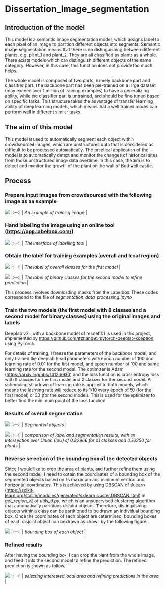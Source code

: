 # Dissertation_Image_segmentation
## Introduction of the model

This model is a semantic image segmentation model, which assigns label to each pixel of an image to partition different objects into segments. Semantic image segmentation means that there is no distinguishing between different plants, e.g. plant_1 and plant_2. They are all classified as plants as a whole. There exists models which can distinguish different objects of the same category. However, in this case, this function does not provide too much helps.

The whole model is composed of two parts, namely backbone part and classifier part. The backbone part has been pre-trained on a large dataset (may exceed over 1 million of training examples) to have a generalizing ability, while the classifier part is untrained, and should be fine-tuned based on specific tasks. This structure takes the advantage of transfer learning ability of deep learning models, which means that a well trained model can perform well in different similar tasks.

## The aim of this model

This model is used to automatically segment each object within crowdsourced images, which are unstructured data that is considered as difficult to be processed automatically. The practical application of the model is to automatically detect and monitor the changes of historical sites from those unstructured image data overtime. In this case, the aim is to detect and monitor the growth of the plant on the wall of Bothwell castle. 

## Process

### Prepare input images from crowdsourced with the following image as an example
![](https://github.com/sdyy6211/Dissertation_Image_segmentation/blob/master/gitpic/original_image.jpg)
|:--:| 
| *An example of training image* |


### Hand labelling the image using an online tool (https://app.labelbox.com/)
![](https://github.com/sdyy6211/Dissertation_Image_segmentation/blob/master/gitpic/working.PNG)
|:--:| 
| *The interface of labelling tool* |
### Obtain the label for training examples (overall and local region)

![](https://github.com/sdyy6211/Dissertation_Image_segmentation/blob/master/gitpic/label.png)
|:--:| 
| *The label of overall classes for the first model* |

![](https://github.com/sdyy6211/Dissertation_Image_segmentation/blob/master/gitpic/segmentated_label.png)
|:--:| 
| *The label of binary classes for the second model to refine prediction* |

This process involves downloading masks from the Labelbox. These codes correspond to the file of *segmentation_data_processing.ipynb*

### Train the two models (the first model with 8 classes and a second model for binary classes) using the original images and labels

Deeplab v3+ with a backbone model of resnet101 is used in this project, implemented by https://github.com/jfzhang95/pytorch-deeplab-xception using PyTorch.

For details of training, I freeze the parameters of the backbone model, and only trained the deeplab head parameters with epoch number of 100 and learning rate of 0.01 for the first model, and epoch number of 100 and same learning rate for the second model. The optimizer is Adam (https://arxiv.org/abs/1412.6980) and the loss function is cross entropy loss with 8 classes for the first model and 2 classes for the second model. A scheduling stepdown of learning rate is applied to both models, which means the learning rate will reduce to its 1/10 every epoch of 50 (for the first model) or 33 (for the second model). This is used for the optimizer to better find the minimum point of the loss function.

### Results of overall segmentation

![](https://github.com/sdyy6211/Dissertation_Image_segmentation/blob/master/gitpic/predicted.png)
|:--:| 
| *Segmented objects* |

![](https://github.com/sdyy6211/Dissertation_Image_segmentation/blob/master/gitpic/superimpose.png)
|:--:| 
| *comparison of label and segmentation results, with an Intersection over Union (IoU) of 0.82966 for all classes and 0.56250 for plants* |

### Reverse selection of the bounding box of the detected objects

Since I would like to crop the area of plants, and further refine them using the second model, I need to obtain the coordinates of a bounding box of the segmented objects based on its maximum and minimum vertical and horizontal coordinates. This is achieved by using DBSCAN of sklearn (https://scikit-learn.org/stable/modules/generated/sklearn.cluster.DBSCAN.html) in *get_region_v2* of *utils_d.py*, which is an unsupervised clustering algorithm that automatically partitions disjoint objects. Therefore, distinguishing objects within a class can be partitioned to be drawn an individual bounding box. Once the coordinates of each object are determined, bounding boxes of each disjoint object can be drawn as shown by the following figure.

![](https://github.com/sdyy6211/Dissertation_Image_segmentation/blob/master/gitpic/fig7_annotations_with_rect.png)
|:--:| 
| *bounding box of each object* |

### Refined results

After having the bounding box, I can crop the plant from the whole image, and feed it into the second model to refine the prediction. The refined prediction is shown as follow.

![](https://github.com/sdyy6211/Dissertation_Image_segmentation/blob/master/gitpic/compare.png)
|:--:| 
| *selecting interested local area and refining predictions in the area* |
